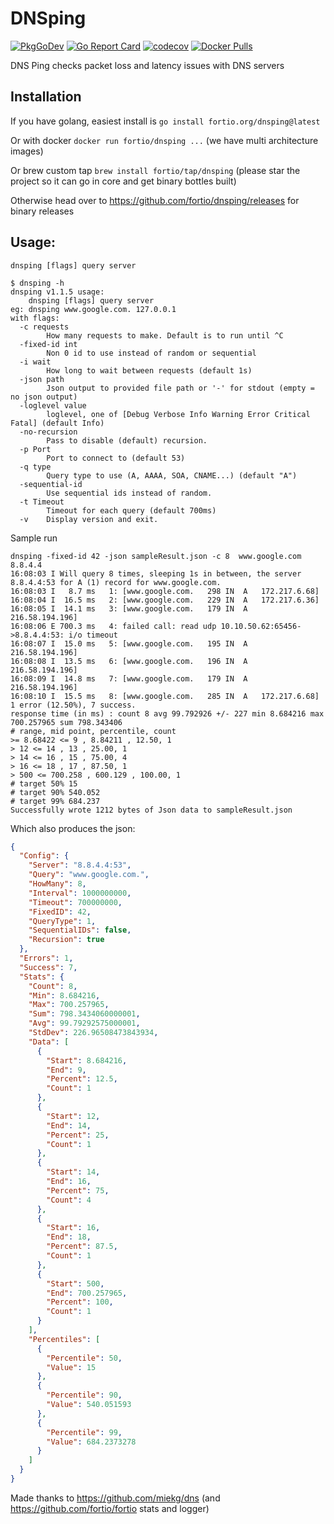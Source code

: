 # DNSping
[![PkgGoDev](https://pkg.go.dev/badge/fortio.org/dnsping?tab=overview)](https://pkg.go.dev/fortio.org/dnsping?tab=overview)
[![Go Report Card](https://goreportcard.com/badge/fortio.org/dnsping)](https://goreportcard.com/report/fortio.org/dnsping)
[![codecov](https://codecov.io/github/fortio/dnsping/branch/main/graph/badge.svg?token=3MKLNMPDSD)](https://codecov.io/github/fortio/dnsping)
[![Docker Pulls](https://img.shields.io/docker/pulls/fortio/dnsping.svg)](https://hub.docker.com/r/fortio/dnsping)

DNS Ping checks packet loss and latency issues with DNS servers

## Installation

If you have golang, easiest install is `go install fortio.org/dnsping@latest`

Or with docker `docker run fortio/dnsping ...` (we have multi architecture images)

Or brew custom tap `brew install fortio/tap/dnsping` (please star the project so it can go in core and get binary bottles built)

Otherwise head over to https://github.com/fortio/dnsping/releases for binary releases

## Usage:
`dnsping [flags] query server`

```Shell
$ dnsping -h
dnsping v1.1.5 usage:
	dnsping [flags] query server
eg:	dnsping www.google.com. 127.0.0.1
with flags:
  -c requests
    	How many requests to make. Default is to run until ^C
  -fixed-id int
    	Non 0 id to use instead of random or sequential
  -i wait
    	How long to wait between requests (default 1s)
  -json path
    	Json output to provided file path or '-' for stdout (empty = no json output)
  -loglevel value
    	loglevel, one of [Debug Verbose Info Warning Error Critical Fatal] (default Info)
  -no-recursion
    	Pass to disable (default) recursion.
  -p Port
    	Port to connect to (default 53)
  -q type
    	Query type to use (A, AAAA, SOA, CNAME...) (default "A")
  -sequential-id
    	Use sequential ids instead of random.
  -t Timeout
    	Timeout for each query (default 700ms)
  -v	Display version and exit.
```

Sample run
```
dnsping -fixed-id 42 -json sampleResult.json -c 8  www.google.com 8.8.4.4
16:08:03 I Will query 8 times, sleeping 1s in between, the server 8.8.4.4:53 for A (1) record for www.google.com.
16:08:03 I   8.7 ms   1: [www.google.com.	298	IN	A	172.217.6.68]
16:08:04 I  16.5 ms   2: [www.google.com.	229	IN	A	172.217.6.36]
16:08:05 I  14.1 ms   3: [www.google.com.	179	IN	A	216.58.194.196]
16:08:06 E 700.3 ms   4: failed call: read udp 10.10.50.62:65456->8.8.4.4:53: i/o timeout
16:08:07 I  15.0 ms   5: [www.google.com.	195	IN	A	216.58.194.196]
16:08:08 I  13.5 ms   6: [www.google.com.	196	IN	A	216.58.194.196]
16:08:09 I  14.8 ms   7: [www.google.com.	179	IN	A	216.58.194.196]
16:08:10 I  15.5 ms   8: [www.google.com.	285	IN	A	172.217.6.68]
1 error (12.50%), 7 success.
response time (in ms) : count 8 avg 99.792926 +/- 227 min 8.684216 max 700.257965 sum 798.343406
# range, mid point, percentile, count
>= 8.68422 <= 9 , 8.84211 , 12.50, 1
> 12 <= 14 , 13 , 25.00, 1
> 14 <= 16 , 15 , 75.00, 4
> 16 <= 18 , 17 , 87.50, 1
> 500 <= 700.258 , 600.129 , 100.00, 1
# target 50% 15
# target 90% 540.052
# target 99% 684.237
Successfully wrote 1212 bytes of Json data to sampleResult.json
```

Which also produces the json:
```Json
{
  "Config": {
    "Server": "8.8.4.4:53",
    "Query": "www.google.com.",
    "HowMany": 8,
    "Interval": 1000000000,
    "Timeout": 700000000,
    "FixedID": 42,
    "QueryType": 1,
    "SequentialIDs": false,
    "Recursion": true
  },
  "Errors": 1,
  "Success": 7,
  "Stats": {
    "Count": 8,
    "Min": 8.684216,
    "Max": 700.257965,
    "Sum": 798.3434060000001,
    "Avg": 99.79292575000001,
    "StdDev": 226.96508473843934,
    "Data": [
      {
        "Start": 8.684216,
        "End": 9,
        "Percent": 12.5,
        "Count": 1
      },
      {
        "Start": 12,
        "End": 14,
        "Percent": 25,
        "Count": 1
      },
      {
        "Start": 14,
        "End": 16,
        "Percent": 75,
        "Count": 4
      },
      {
        "Start": 16,
        "End": 18,
        "Percent": 87.5,
        "Count": 1
      },
      {
        "Start": 500,
        "End": 700.257965,
        "Percent": 100,
        "Count": 1
      }
    ],
    "Percentiles": [
      {
        "Percentile": 50,
        "Value": 15
      },
      {
        "Percentile": 90,
        "Value": 540.051593
      },
      {
        "Percentile": 99,
        "Value": 684.2373278
      }
    ]
  }
}
```

Made thanks to https://github.com/miekg/dns (and https://github.com/fortio/fortio stats and logger)
